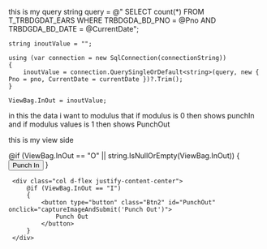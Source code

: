 this is my query 
    string query = @"
SELECT count(*)
FROM T_TRBDGDAT_EARS 
WHERE TRBDGDA_BD_PNO = @Pno 
AND TRBDGDA_BD_DATE = @CurrentDate";

    string inoutValue = "";

    using (var connection = new SqlConnection(connectionString))
    {
        inoutValue = connection.QuerySingleOrDefault<string>(query, new { Pno = pno, CurrentDate = currentDate })?.Trim();
    }

    ViewBag.InOut = inoutValue; 


in this the data i want to modulus that if modulus is 0 then shows punchIn and if modulus values is 1 then shows PunchOut

this is my view side 
 <div class="mt-5 form-group">
     <div class="col d-flex justify-content-center mb-4">
         @if (ViewBag.InOut == "O" || string.IsNullOrEmpty(ViewBag.InOut))
         {
             <button type="button" class="Btn" id="PunchIn" onclick="captureImageAndSubmit('Punch In')">
                 Punch In
             </button>
         }
     </div>

     <div class="col d-flex justify-content-center">
         @if (ViewBag.InOut == "I")
         {
             <button type="button" class="Btn2" id="PunchOut" onclick="captureImageAndSubmit('Punch Out')">
                 Punch Out
             </button>
         }
     </div>

 </div>
